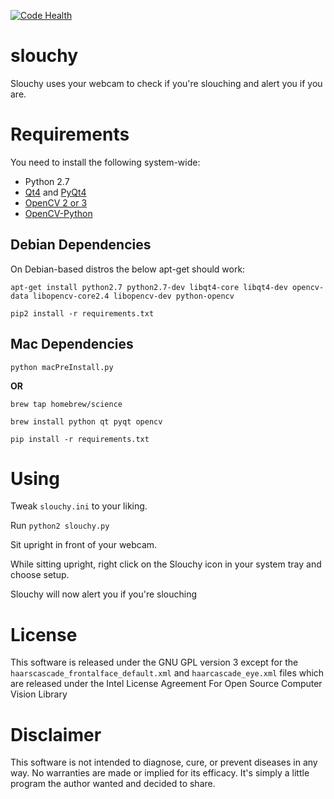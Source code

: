 [![Code Health](https://landscape.io/github/pyskell/slouchy/master/landscape.svg?style=flat)](https://landscape.io/github/pyskell/slouchy/master)

# slouchy
Slouchy uses your webcam to check if you're slouching and alert you if you are.

# Requirements
You need to install the following system-wide:

* Python 2.7
* [Qt4](http://doc.qt.io/qt-4.8/installation.html) and [PyQt4](http://pyqt.sourceforge.net/Docs/PyQt4/installation.html)
* [OpenCV 2 or 3](http://docs.opencv.org/doc/tutorials/introduction/table_of_content_introduction/table_of_content_introduction.html)
* [OpenCV-Python](https://opencv-python-tutroals.readthedocs.org/en/latest/py_tutorials/py_setup/py_table_of_contents_setup/py_table_of_contents_setup.html#py-table-of-content-setup)

## Debian Dependencies
On Debian-based distros the below apt-get should work:

`apt-get install python2.7 python2.7-dev libqt4-core libqt4-dev opencv-data libopencv-core2.4 libopencv-dev python-opencv`

`pip2 install -r requirements.txt`

## Mac Dependencies

`python macPreInstall.py`

**OR**

`brew tap homebrew/science`

`brew install python qt pyqt opencv`

`pip install -r requirements.txt`

# Using

Tweak `slouchy.ini` to your liking.

Run `python2 slouchy.py`

Sit upright in front of your webcam.

While sitting upright, right click on the Slouchy icon in your system tray and choose setup.

Slouchy will now alert you if you're slouching

# License
This software is released under the GNU GPL version 3 except for the `haarscascade_frontalface_default.xml` and `haarcascade_eye.xml` files which are released under the Intel License Agreement For Open Source Computer Vision Library

# Disclaimer
This software is not intended to diagnose, cure, or prevent diseases in any way. No warranties are made or implied for its efficacy. It's simply a little program the author wanted and decided to share.
